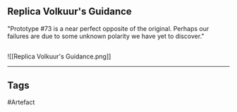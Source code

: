 ## Replica Volkuur's Guidance
"Prototype #73 is a near perfect opposite of the original. Perhaps our failures
are due to some unknown polarity we have yet to discover."
## 
![[Replica Volkuur's Guidance.png]]

---
## Tags
#Artefact